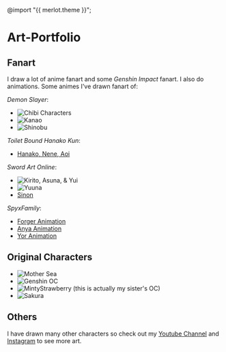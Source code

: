 ---
---

@import "{{ merlot.theme }}";

# Art-Portfolio
## Fanart
I draw a lot of anime fanart and some _Genshin Impact_ fanart. I also do animations.
Some animes I've drawn fanart of:

_Demon Slayer_:
- ![Chibi Characters](https://drive.google.com/file/d/1ImCW3lwV1LeBIllVCB9CR1C-n7XKgGru/view?usp=sharing)
- ![Kanao](https://drive.google.com/file/d/1ugjCrYsIsYLDT9Hb8eaD7_bX5V2AOgGU/view?usp=sharing) 
- ![Shinobu](https://drive.google.com/file/d/1YRSCyqaAxfyZBSObffpT8EyaM0rZctLy/view?usp=sharing)

_Toilet Bound Hanako Kun_:
- [Hanako, Nene, Aoi](https://youtu.be/Anl0JWMoWCQ)

_Sword Art Online_:
- ![Kirito, Asuna, & Yui](https://photos.google.com/photo/AF1QipMRR-c7yi1rMBZIphLSocRMSEXrPTOjQKlh6w3k)
- ![Yuuna](https://photos.google.com/photo/AF1QipMwK37Y6B9MIVIFFodZbs1TveSxlNyr7HIqNV7u)
- [Sinon](https://youtu.be/nLFQdcMeZ_k)

_SpyxFamily_:
- [Forger Animation](https://youtu.be/pO6YLdVRd_g)
- [Anya Animation](https://youtu.be/D9iCrxKuh9Y)
- [Yor Animation](https://youtu.be/qwMBH066Uug)

## Original Characters
- ![Mother Sea](https://drive.google.com/file/d/17TLTZoGXG0WN_kirRT9GcEi7C8qUf1gL/view?usp=sharing)
- ![Genshin OC](https://drive.google.com/file/d/1B4-QNYScedYA4v2qbrd09d58YLDfpX69/view?usp=sharing)
- ![MintyStrawberry](https://drive.google.com/file/d/1z_oLWR-q9C6FRqTP1Rw8dJMOT60Lc80Z/view?usp=sharing) (this is actually my sister's OC)
- ![Sakura](https://drive.google.com/file/d/18e--M5jCEpT3mn_apaLyxidIQ70A0bGv/view?usp=sharing)

## Others
I have drawn many other characters so check out my [Youtube Channel](https://www.youtube.com/channel/UCV2ia3mil29mhjn_7H5UgYg) and 
[Instagram](https://www.instagram.com/sumi.sketch/) to see more art.
